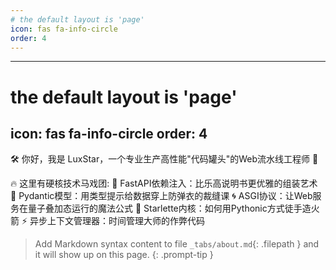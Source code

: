 ```yaml
---
# the default layout is 'page'
icon: fas fa-info-circle
order: 4
---
```


---
# the default layout is 'page'
icon: fas fa-info-circle
order: 4
---
🛠️ 你好，我是 LuxStar，一个专业生产高性能"代码罐头"的Web流水线工程师 🚀

🔥 这里有硬核技术马戏团:
🎪 FastAPI依赖注入：比乐高说明书更优雅的组装艺术
🤹 Pydantic模型：用类型提示给数据穿上防弹衣的裁缝课
🌀 ASGI协议：让Web服务在量子叠加态运行的魔法公式
🐍 Starlette内核：如何用Pythonic方式徒手造火箭
⚡ 异步上下文管理器：时间管理大师的作弊代码


> Add Markdown syntax content to file `_tabs/about.md`{: .filepath } and it will show up on this page.
{: .prompt-tip }